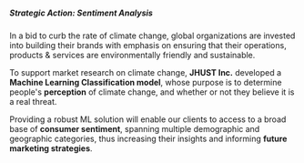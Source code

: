 ##### Strategic Action: Sentiment Analysis

In a bid to curb the rate of climate change, global organizations are invested into building their brands with emphasis on ensuring that their operations,
products & services are environmentally friendly and sustainable.

To support market research on climate change, **JHUST Inc.** developed a **Machine Learning Classification model**, whose purpose is to determine people's **perception** of climate change,
and whether or not they believe it is a real threat. 

Providing a robust ML solution will enable our clients to access to a broad base of **consumer sentiment**, spanning multiple demographic and geographic categories,
thus increasing their insights and informing **future marketing strategies**.
